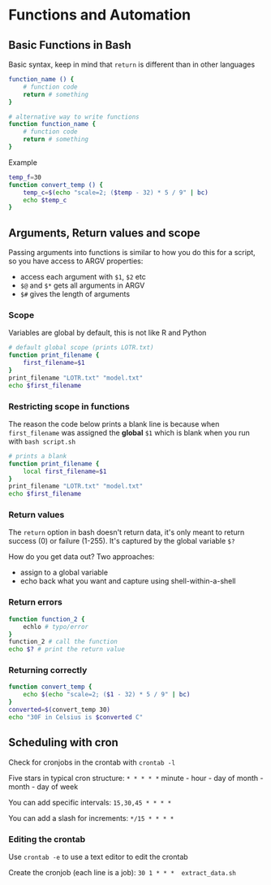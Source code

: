 # Functions and Automation

## Basic Functions in Bash
Basic syntax, keep in mind that `return` is different than in other languages
```bash
function_name () {
    # function code
    return # something
}

# alternative way to write functions
function function_name {
    # function code
    return # something
}
```

Example
```bash
temp_f=30
function convert_temp () {
    temp_c=$(echo "scale=2; ($temp - 32) * 5 / 9" | bc)
    echo $temp_c
}
```

## Arguments, Return values and scope
Passing arguments into functions is similar to how you do 
this for a script, so you have access to ARGV properties:
- access each argument with `$1`, `$2` etc
- `$@` and `$*` gets all arguments in ARGV
- `$#` gives the length of arguments


### Scope
Variables are global by default, this is not like R and Python
```bash
# default global scope (prints LOTR.txt)
function print_filename {
    first_filename=$1
}
print_filename "LOTR.txt" "model.txt"
echo $first_filename
```

### Restricting scope in functions
The reason the code below prints a blank line is because when `first_filename` was assigned the **global** `$1` which is blank when you run with `bash script.sh` 
```bash
# prints a blank
function print_filename {
    local first_filename=$1
}
print_filename "LOTR.txt" "model.txt"
echo $first_filename
```

### Return values
The `return` option in bash doesn't return data, it's only meant to return success (0) or failure (1-255).
It's captured by the global variable `$?`

How do you get data out? Two approaches:
- assign to a global variable
- echo back what you want and capture using shell-within-a-shell

### Return errors
```bash
function function_2 {
    echlo # typo/error
}
function_2 # call the function
echo $? # print the return value
```

### Returning correctly
```bash
function convert_temp {
    echo $(echo "scale=2; ($1 - 32) * 5 / 9" | bc)
}
converted=$(convert_temp 30)
echo "30F in Celsius is $converted C"
```

## Scheduling with cron
Check for cronjobs in the crontab with `crontab -l`

Five stars in typical cron structure:
`* * * * *`
minute - hour - day of month - month - day of week

You can add specific intervals: `15,30,45 * * * *`

You can add a slash for increments: `*/15 * * * *`

### Editing the crontab
Use `crontab -e` to use a text editor to edit the crontab

Create the cronjob (each line is a job):
`30 1 * * *  extract_data.sh`
